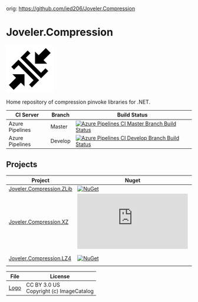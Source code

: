 orig: https://github.com/ied206/Joveler.Compression

# Joveler.Compression

<div style="text-align: left">
    <img src="./Image/Logo.svg" height="128">
</div>

Home repository of compression pinvoke libraries for .NET.

| CI Server       | Branch  | Build Status   |
|-----------------|---------|----------------|
| Azure Pipelines | Master  | [![Azure Pipelines CI Master Branch Build Status](https://ied206.visualstudio.com/Joveler.Compression/_apis/build/status/ied206.Joveler.Compression?branchName=master)](https://dev.azure.com/ied206/Joveler.Compression/_build) |
| Azure Pipelines | Develop | [![Azure Pipelines CI Develop Branch Build Status](https://ied206.visualstudio.com/Joveler.Compression/_apis/build/status/ied206.Joveler.Compression?branchName=develop)](https://dev.azure.com/ied206/Joveler.Compression/_build) |

## Projects

| Project      | Nuget | Wraps                               | License      |
|--------------|-------|-------------------------------------|--------------|
| [Joveler.Compression.ZLib](./Joveler.Compression.ZLib) | [![NuGet](https://buildstats.info/nuget/Joveler.Compression.ZLib)](https://www.nuget.org/packages/Joveler.Compression.ZLib) | [zlib](https://zlib.net/) | zlib |
| [Joveler.Compression.XZ](./Joveler.Compression.XZ) | [![NuGet](https://buildstats.info/nuget/Joveler.Compression.XZ)](https://www.nuget.org/packages/Joveler.Compression.XZ) | [XZ Utils](https://tukaani.org/xz/) | MIT |
| [Joveler.Compression.LZ4](./Joveler.Compression.LZ4) | [![NuGet](https://buildstats.info/nuget/Joveler.Compression.LZ4)](https://www.nuget.org/packages/Joveler.Compression.LZ4b) | [lz4](https://lz4.github.io/lz4/)   | BSD 2-Clause |

| File     | License |
|----------|---------|
| [Logo](./Image/Logo.svg) | CC BY 3.0 US<br>Copyright (c) ImageCatalog |
